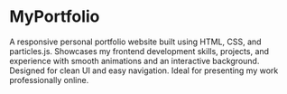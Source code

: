 # MyPortfolio
A responsive personal portfolio website built using HTML, CSS, and particles.js. Showcases my frontend development skills, projects, and experience with smooth animations and an interactive background. Designed for clean UI and easy navigation. Ideal for presenting my work professionally online.
